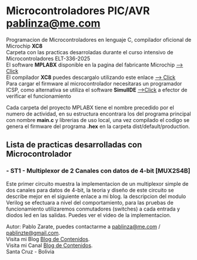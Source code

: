 # Microcontroladores PIC/AVR pablinza@me.com
Programacion de Microcontroladores en lenguaje C, compilador oficional de Microchip __XC8__ <br />
Carpeta con las practicas desarroladas durante el curso intensivo de Microcontroladores ELT-336-2025 <br />
El software __MPLABX__ disponible en la pagina del fabricante Microchip [ --> Click](https://www.gowinsemi.com/en/support/home/) <br />
El compilador __XC8__ puedes descargalo utilizando este enlace [ --> Click](https://wiki.sipeed.com/hardware/en/tang/Tang-Nano-9K/Nano-9K.html) <br />
Para cargar el firmware al microcontrolador necesitaras un programador ICSP, como alternativa se utiliza el software __SimulIDE__ [ -->Click](https://github.com/trabucayre/openFPGALoader) a efector de verificar el funcionamiento <br />

Cada carpeta del proyecto MPLABX tiene el nombre precedido por el numero de actividad, en su estructura encontrara los del programa principal con nombre __main.c__ y librerias de uso local, una vez compilado el codigo se genera el firmware del programa __.hex__ en la carpeta dist/default/production. <br />

## Lista de practicas desarrolladas con Microcontrolador
### - ST1 - Multiplexor de 2 Canales con datos de 4-bit [MUX2S4B]
Este primer circuito muestra la implementacion de un multiplexor simple de dos canales para datos de 4-bit, la teoria y diseño de este circuito se describe mejor en el siguiente enlace a mi blog. la descripcion del modulo Verilog se efectuara a nivel del comportamiento, para las pruebas de funcionamiento utilizaremos conmutadores (switches) a cada entrada y diodos led en las salidas. Puedes ver el video de la implementacion.



Autor: Pablo Zarate, puedes contactarme a pablinza@me.com / pablinzte@gmail.com.  <br />
Visita mi Blog  [Blog de Contenidos](https://pablinza.blogspot.com/). <br />
Visita mi Canal [Blog de Contenidos](http://www.youtube.com/@pablozarate7524). <br />
Santa Cruz - Bolivia 
<br clear="left"/>

